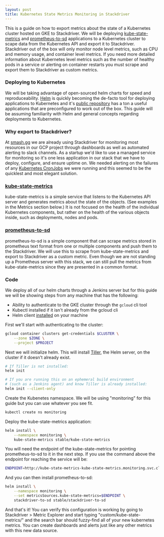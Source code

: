 ```yaml
---
layout: post
title: Kubernetes State Metrics Monitoring in Stackdriver
---
```


This is a guide on how to export metrics about the state of a Kubernetes cluster hosted on GKE to Stackdriver. We will be deploying [kube-state-metrics](https://github.com/kubernetes/kube-state-metrics) and [prometheus-to-sd](https://github.com/GoogleCloudPlatform/k8s-stackdriver/tree/master/prometheus-to-sd) applications to a Kubernetes cluster to scape data from the Kubernetes API and export it to Stackdriver. Stackdriver out of the box will only monitor node level metrics, such as CPU and memory usage, and container level metrics. If you need more detailed information about Kubernetes level metrics such as the number of healthy pods in a service or alerting on container restarts you must scrape and export them to Stackdriver as custom metrics. 

### Deploying to Kubernetes

We will be taking advantage of open-sourced helm charts for speed and reproduceability. [Helm](https://helm.sh/) is quickly becoming the de-facto tool for deploying applications to Kubernetes and it's [public repository](https://github.com/kubernetes/charts) has a ton a useful applications that are preconfigured to work out of the box. This guide will be assuming familiarity with Helm and general concepts regarding deployments to Kubernetes.

### Why export to Stackdriver?

At [smash.gg](https://smash.gg) we are already using Stackdriver for monitoring most resources in our GCP project through dashboards as well as automated alerting to slack channels. As a startup we'd like to use a managed service for monitoring so it's one less application in our stack that we have to deploy, configure, and ensure uptime on. We needed alerting on the failures of any [Kubernetes CronJobs](https://kubernetes.io/docs/concepts/workloads/controllers/cron-jobs/) we were running and this seemed to be the quicklest and most elegant solution.

### [kube-state-metrics](https://github.com/kubernetes/kube-state-metrics)

kube-state-metrics is a simple service that listens to the Kubernetes API server and generates metrics about the state of the objects. (See examples in the Metrics section below.) It is not focused on the health of the individual Kubernetes components, but rather on the health of the various objects inside, such as deployments, nodes and pods.

### [prometheus-to-sd](https://github.com/GoogleCloudPlatform/k8s-stackdriver/tree/master/prometheus-to-sd)

prometheus-to-sd is a simple component that can scrape metrics stored in prometheus text format from one or multiple components and push them to the Stackdriver. We will use this to scrape from kube-state-metrics and export to Stackdriver as a custom metric. Even though we are not standing up a Prometheus server with this stack, we can still pull the metrics from kube-state-metrics since they are presented in a common format.

### Code

We deploy all of our helm charts through a Jenkins server but for this guide we will be showing steps from any machine that has the following:
- Ability to authenticate to the GKE cluster through the `gcloud` cli tool
- Kubectl installed if it isn't already from the gcloud cli
- Helm client [installed](https://docs.helm.sh/using_helm/#installing-helm) on your machine

First we'll start with authenticating to the cluster:
```bash
gcloud container clusters get-credentials $CLUSTER \
    --zone $ZONE \
    --project $PROJECT
```

Next we will initialize helm. This will install [Tiller](https://docs.helm.sh/using_helm/#installing-tiller), the Helm server, on the cluster if it doesn't already exist.
```bash
# If Tiller is not installed:
helm init

# If you are running this on an ephemeral build environment 
# (such as a Jenkins agent) and know Tiller is already installed:
helm init --client-only
```

Create the Kubenetes namespace. We will be using "monitoring" for this guide but you can use whatever you see fit.
```bash
kubectl create ns monitoring
```

Deploy the kube-state-metrics application:
```bash
helm install \
    --namespace monitoring \
    kube-state-metrics stable/kube-state-metrics
```

You will need the endpoint of the kube-state-metrics for pointing prometheus-to-sd to it in the next step. If you use the command above the endpoint for reaching the service will be:

```bash
ENDPOINT=http://kube-state-metrics-kube-state-metrics.monitoring.svc.cluster.local:8080
```

And you can then install prometheus-to-sd:
```bash
helm install \
    --namespace monitoring \
    --set metricsSources.kube-state-metrics=$ENDPOINT \
    stackdriver-to-sd stable/stackdriver-to-sd
```

And that's it! You can verify this configuration is working by going to Stackdriver > Metric Explorer and start typing "custom/kube-state-metrics/" and the search bar should fuzzy-find all of your new kubernetes metrics. You can create dashboards and alerts just like any other metrics with this new data source. 
